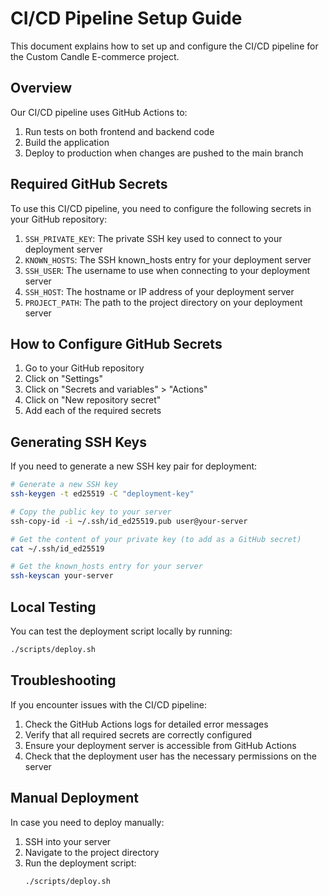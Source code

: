 # CI/CD Pipeline Setup Guide

This document explains how to set up and configure the CI/CD pipeline for the Custom Candle E-commerce project.

## Overview

Our CI/CD pipeline uses GitHub Actions to:
1. Run tests on both frontend and backend code
2. Build the application
3. Deploy to production when changes are pushed to the main branch

## Required GitHub Secrets

To use this CI/CD pipeline, you need to configure the following secrets in your GitHub repository:

1. `SSH_PRIVATE_KEY`: The private SSH key used to connect to your deployment server
2. `KNOWN_HOSTS`: The SSH known_hosts entry for your deployment server
3. `SSH_USER`: The username to use when connecting to your deployment server
4. `SSH_HOST`: The hostname or IP address of your deployment server
5. `PROJECT_PATH`: The path to the project directory on your deployment server

## How to Configure GitHub Secrets

1. Go to your GitHub repository
2. Click on "Settings"
3. Click on "Secrets and variables" > "Actions"
4. Click on "New repository secret"
5. Add each of the required secrets

## Generating SSH Keys

If you need to generate a new SSH key pair for deployment:

```bash
# Generate a new SSH key
ssh-keygen -t ed25519 -C "deployment-key"

# Copy the public key to your server
ssh-copy-id -i ~/.ssh/id_ed25519.pub user@your-server

# Get the content of your private key (to add as a GitHub secret)
cat ~/.ssh/id_ed25519

# Get the known_hosts entry for your server
ssh-keyscan your-server
```

## Local Testing

You can test the deployment script locally by running:

```bash
./scripts/deploy.sh
```

## Troubleshooting

If you encounter issues with the CI/CD pipeline:

1. Check the GitHub Actions logs for detailed error messages
2. Verify that all required secrets are correctly configured
3. Ensure your deployment server is accessible from GitHub Actions
4. Check that the deployment user has the necessary permissions on the server

## Manual Deployment

In case you need to deploy manually:

1. SSH into your server
2. Navigate to the project directory
3. Run the deployment script:
   ```bash
   ./scripts/deploy.sh
   ```